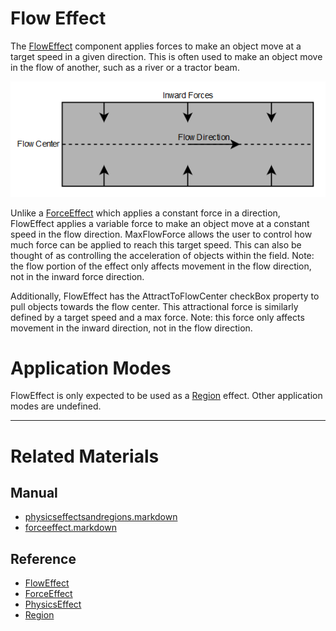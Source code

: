 # Flow Effect
The [FlowEffect](https://github.com/PlasmaEngine/PlasmaDocs/tree/master/docs/C%2B%2B/code_reference/class_reference/floweffect.markdown) component applies forces to make an object move at a target speed in a given direction. This is often used to make an object move in the flow of another, such as a river or a tractor beam.

![FlowEffect](https://raw.githubusercontent.com/PlasmaEngine/PlasmaDocs/master/media/46701.png)


Unlike a [ForceEffect](https://plasmaengine.github.io/PlasmaDocs/Plasma1/Editor/physics/physicseffectsandregions/forceeffect.markdown) which applies a constant force in a direction, FlowEffect applies a variable force to make an object move at a constant speed in the flow direction. MaxFlowForce  allows the user to control how much force can be applied to reach this target speed. This can also be thought of as controlling the acceleration of objects within the field. Note: the flow portion of the effect only affects movement in the flow direction, not in the inward force direction.

Additionally, FlowEffect has the AttractToFlowCenter checkBox property to pull objects towards the flow center. This attractional force is similarly defined by a target speed and a max force. Note: this force only affects movement in the inward direction, not in the flow direction.

 #  Application Modes
FlowEffect is only expected to be used as a [Region](https://github.com/PlasmaEngine/PlasmaDocs/tree/master/docs/C%2B%2B/code_reference/class_reference/region.markdown) effect. Other application modes are undefined.

---
 #  Related Materials
 ##  Manual
- [physicseffectsandregions.markdown](https://plasmaengine.github.io/PlasmaDocs/Plasma1/Editor/physics/physicseffectsandregions.markdown)
- [forceeffect.markdown](https://plasmaengine.github.io/PlasmaDocs/Plasma1/Editor/physics/physicseffectsandregions/forceeffect.markdown)

 ##  Reference
- [FlowEffect](https://github.com/PlasmaEngine/PlasmaDocs/tree/master/docs/C%2B%2B/code_reference/class_reference/floweffect.markdown)
- [ForceEffect](https://github.com/PlasmaEngine/PlasmaDocs/tree/master/docs/C%2B%2B/code_reference/class_reference/forceeffect.markdown)
- [PhysicsEffect](https://github.com/PlasmaEngine/PlasmaDocs/tree/master/docs/C%2B%2B/code_reference/class_reference/physicseffect.markdown)
- [Region](https://github.com/PlasmaEngine/PlasmaDocs/tree/master/docs/C%2B%2B/code_reference/class_reference/region.markdown)
 

 
